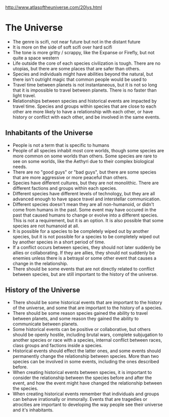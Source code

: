 http://www.atlasoftheuniverse.com/20lys.html

# The Universe

- The genre is scifi, not near future but not in the distant future
- It is more on the side of soft scifi over hard scifi
- The tone is more gritty / scrappy, like the Expanse or Firefly, but not quite a space western
- Life outside the core of each species civilization is tough. There are no utopias, but there are some places that are safer than others.
- Species and individuals might have abilities beyond the natural, but there isn't outright magic that common people would be used to
- Travel time between planets is not instantaneous, but it is not so long that it is impossible to travel between planets. There is no faster than light travel.
- Relationships between species and historical events are impacted by travel time. Species and groups within species that are close to each other are more likely to have a relationship with each other, or have history or conflict with each other, and be involved in the same events.

## Inhabitants of the Universe

- People is not a term that is specific to humans
- People of all species inhabit most core worlds, though some species are more common on some worlds than others. Some species are rare to see on some worlds, like the Aethyri due to their complex biological needs.
- There are no "good guys" or "bad guys", but there are some species that are more aggressive or more peaceful than others.
- Species have different cultures, but they are not monolithic. There are different factions and groups within each species.
- Different species have different levels of technology, but they are all advanced enough to have space travel and interstellar communication.
- Different species doesn't mean they are all non-humanoid, or didn't come from humans in the past. Some event may have occured in the past that caused humans to change or evolve into a different species. This is not a requirement, but it is an option. It is also possible that some species are not humanoid at all.
- It is possible for a species to be completely wiped out by another species, but it is not possible for a species to be completely wiped out by another species in a short period of time.
- If a conflict occurs between species, they should not later suddenly be allies or collaborating. If they are allies, they should not suddenly be enemies unless there is a betrayal or some other event that causes a change in the relationship.
- There should be some events that are not directly related to conflict between species, but are still important to the history of the universe.

## History of the Universe

- There should be some historical events that are important to the history of the universe, and some that are important to the history of a species.
- There should be some reason species gained the ability to travel between planets, and some reason they gained the ability to communicate between planets.
- Some historical events can be positive or collaborative, but others should be openly hostile, including brutal wars, complete subjugation to another species or race with a species, internal conflict between races, class groups and factions inside a species.
- Historical events should effect the latter ones, and some events should permanently change the relationship between species. More than two species can be involved in some events, including the ones described before.
- When creating historical events between species, it is important to consider the relationship between the species before and after the event, and how the event might have changed the relationship between the species.
- When creating historical events remember that individuals and groups can behave irrationally or immorally. Events that are tragedies or atrocities are important to developing the way people see their universe and it's inhabitants.
